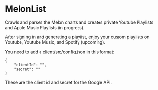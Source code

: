 # MelonList
Crawls and parses the Melon charts and creates private Youtube Playlists and Apple Music Playlists (in progress).

After signing in and generating a playlist, enjoy your custom playlists on Youtube, Youtube Music, and Spotify (upcoming).

You need to add a client/src/config.json in this format:

```
{
    "clientId": "",
    "secret": ""
}
```

These are the client id and secret for the Google API.
